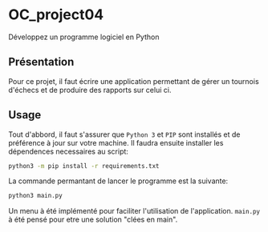 # OC_project04
Développez un programme logiciel en Python

## Présentation
Pour ce projet, il faut écrire une application permettant de gérer un tournois d'échecs et de produire des rapports sur celui ci.

## Usage
Tout d'abbord, il faut s'assurer que `Python 3` et `PIP` sont installés et de préférence à jour sur votre machine.
Il faudra ensuite installer les dépendences necessaires au script:
```sh
python3 -m pip install -r requirements.txt
```
La commande permantant de lancer le programme est la suivante:
```sh
python3 main.py
```
Un menu à été implémenté pour faciliter l'utilisation de l'application. `main.py` à été pensé pour etre une solution "clées en main".
